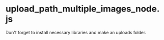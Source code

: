 # upload_path_multiple_images_node.js


Don't forget to install necessary libraries and make an uploads folder.
